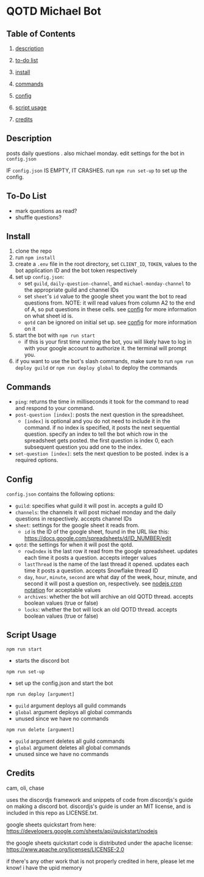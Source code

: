 # QOTD Michael Bot

## Table of Contents
1. [description](#description)

2. [to-do list](#to-do-list)

3. [install](#install)

4. [commands](#commands)

4. [config](#install)

5. [script usage](#script-usage)

6. [credits](#credits)

## Description
posts daily questions . also michael monday. edit settings for the bot in `config.json`

IF `config.json` IS EMPTY, IT CRASHES. run `npm run set-up` to set up the config.

## To-Do List
- mark questions as read?
- shuffle questions?

## Install
1. clone the repo
2. run `npm install`
3. create a `.env` file in the root directory, set `CLIENT_ID`, `TOKEN`, values to the bot application ID and the bot token respectively
4. set up `config.json`:
    - set `guild`, `daily-question-channel`, and `michael-monday-channel` to the appropriate guild and channel IDs
    - set `sheet`'s `id` value to the google sheet you want the bot to read questions from. NOTE: it will read values from column A2 to the end of A, so put questions in these cells. see [config](#config) for more information on what sheet id is.
    - `qotd` can be ignored on initial set up. see [config](#config) for more information on it
5. start the bot with `npm run start`
    - if this is your first time running the bot, you will likely have to log in with your google account to authorize it. the terminal will prompt you.
6. if you want to use the bot's slash commands, make sure to run `npm run deploy guild` or `npm run deploy global` to deploy the commands

## Commands
- `ping`: returns the time in milliseconds it took for the command to read and respond to your command.
- `post-question [index]`: posts the next question in the spreadsheet. 
    - `[index]` is optional and you do not need to include it in the command. if no index is specified, it posts the next sequential question. specify an index to tell the bot which row in the spreadsheet gets posted. the first question is index 0, each subsequent question you add one to the index.
- `set-question [index]`: sets the next question to be posted. index is a required options.

## Config
`config.json` contains the following options:

- `guild`: specifies what guild it will post in. accepts a guild ID
- `channels`: the channels it will post michael monday and the daily questions in respectively. accepts channel IDs
- `sheet`: settings for the google sheet it reads from. 
    - `id` is the ID of the google sheet, found in the URL like this: https://docs.google.com/spreadsheets/d/ID_NUMBER/edit
- `qotd`: the settings for when it will post the qotd.
    - `rowIndex` is the last row it read from the google spreadsheet. updates each time it posts a question. accepts integer values
    - `lastThread` is the name of the last thread it opened. updates each time it posts a question. accepts Snowflake thread ID
    - `day`, `hour`, `minute`, `second` are what day of the week, hour, minute, and second it will post a question on, respectively. see [nodejs cron notation](https://www.digitalocean.com/community/tutorials/nodejs-cron-jobs-by-examples) for acceptable values
    - `archives`: whether the bot will archive an old QOTD thread. accepts boolean values (true or false)
    - `locks`: whether the bot will lock an old QOTD thread. accepts boolean values (true or false)

## Script Usage
`npm run start`
- starts the discord bot

`npm run set-up`
- set up the config.json and start the bot

`npm run deploy [argument]` 
- `guild` argument deploys all guild commands
- `global` argument deploys all global commands
- unused since we have no commands

`npm run delete [argument]` 
- `guild` argument deletes all guild commands   
- `global` argument deletes all global commands
- unused since we have no commands

## Credits
cam, oli, chase

uses the discordjs framework and snippets of code from discordjs's guide on making a discord bot. discordjs's guide is under an MIT license, and is included in this repo as LICENSE.txt.

google sheets quickstart from here: https://developers.google.com/sheets/api/quickstart/nodejs

the google sheets quickstart code is distributed under the apache license: https://www.apache.org/licenses/LICENSE-2.0

if there's any other work that is not properly credited in here, please let me know! i have the upid memory

